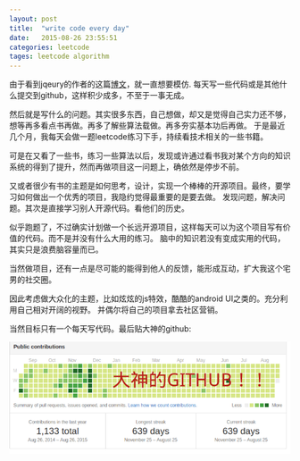 ```yaml
---
layout: post
title:  "write code every day"
date:   2015-08-26 23:55:51
categories: leetcode
tages: leetcode algorithm
---
```


由于看到jqeury的作者的这篇[博文](http://ejohn.org/blog/write-code-every-day/)，就一直想要模仿.
每天写一些代码或是其他什么提交到github，这样积少成多，不至于一事无成。



然后就是写什么的问题。其实很多东西，自己想做，却又是觉得自己实力还不够，想等再多看点书再做。再多了解些算法载做。再多夯实基本功后再做。
于是最近几个月，我每天会做一题leetcode练习下手，持续看技术相关的一些书籍。


可是在又看了一些书，练习一些算法以后，发现或许通过看书我对某个方向的知识系统的得到了提升，然而再做项目这一问题上，确依然是停步不前。


又或者很少有书的主题是如何思考，设计，实现一个棒棒的开源项目。最终，要学习如何做出一个优秀的项目，我隐约觉得最重要的是要去做。
发现问题，解决问题。其次是直接学习别人开源代码。看他们的历史。


似乎跑题了，不过确实计划做一个长远开源项目，这样每天可以为这个项目写有价值的代码。而不是并没有什么大用的练习。
脑中的知识若没有变成实用的代码，其实只是浪费脑容量而已。

当然做项目，还有一点是尽可能的能得到他人的反馈，能形成互动，扩大我这个宅男的社交圈。


因此考虑做大众化的主题，比如炫炫的js特效，酷酷的android UI之类的。充分利用自己相对开阔的视野。
并偶尔将自己的项目拿去社区营销。

当然目标只有一个每天写代码。最后贴大神的github:


![github](/images/github.png)







